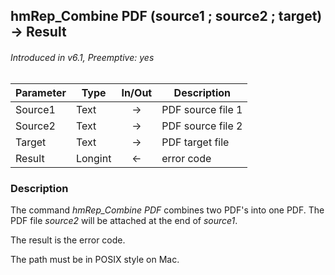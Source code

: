 ## hmRep_Combine PDF (source1 ; source2 ; target) → Result
###### Introduced in v6.1, Preemptive: yes

|Parameter|Type|In/Out|Description
|---|---|:---:|---
|Source1|Text|→|PDF source file 1
|Source2|Text|→|PDF source file 2
|Target|Text|→|PDF target file
|Result|Longint|←|error code

### Description
The command *hmRep_Combine PDF* combines two PDF's into one PDF. The PDF file *source2* will be attached at the end of *source1*.

The result is the error code.

The path must be in POSIX style on Mac.
